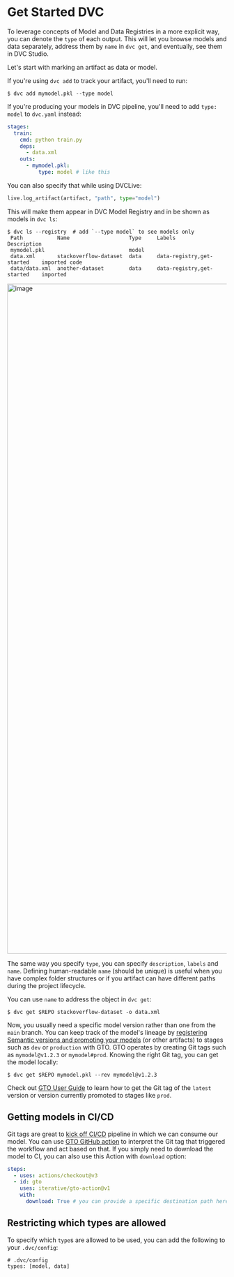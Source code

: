 # Get Started DVC

To leverage concepts of Model and Data Registries in a more explicit way, you
can denote the `type` of each output. This will let you browse models and data
separately, address them by `name` in `dvc get`, and eventually, see them in DVC
Studio.

Let's start with marking an artifact as data or model.

If you're using `dvc add` to track your artifact, you'll need to run:

```dvc
$ dvc add mymodel.pkl --type model
```

If you're producing your models in DVC pipeline, you'll need to add
`type: model` to `dvc.yaml` instead:

```yaml
stages:
  train:
    cmd: python train.py
    deps:
      - data.xml
    outs:
      - mymodel.pkl:
          type: model # like this
```

You can also specify that while using DVCLive:

```py
live.log_artifact(artifact, "path", type="model")
```

This will make them appear in DVC Model Registry and in be shown as models in
`dvc ls`:

```dvc
$ dvc ls --registry  # add `--type model` to see models only
 Path           Name                   Type     Labels                       Description
 mymodel.pkl                           model
 data.xml       stackoverflow-dataset  data     data-registry,get-started    imported code
 data/data.xml  another-dataset        data     data-registry,get-started    imported
```

<img width="1536" alt="image" src="https://user-images.githubusercontent.com/6797716/223443152-84f57b79-3395-4965-97f9-edc81896a1dc.png">

The same way you specify `type`, you can specify `description`, `labels` and
`name`. Defining human-readable `name` (should be unique) is useful when you
have complex folder structures or if you artifact can have different paths
during the project lifecycle.

You can use `name` to address the object in `dvc get`:

```dvc
$ dvc get $REPO stackoverflow-dataset -o data.xml
```

Now, you usually need a specific model version rather than one from the `main`
branch. You can keep track of the model's lineage by
[registering Semantic versions and promoting your models](/doc/gto/get-started)
(or other artifacts) to stages such as `dev` or `production` with GTO. GTO
operates by creating Git tags such as `mymodel@v1.2.3` or `mymodel#prod`.
Knowing the right Git tag, you can get the model locally:

```dvc
$ dvc get $REPO mymodel.pkl --rev mymodel@v1.2.3
```

Check out
[GTO User Guide](/doc/gto/user-guide/#getting-artifacts-in-systems-downstream)
to learn how to get the Git tag of the `latest` version or version currently
promoted to stages like `prod`.

## Getting models in CI/CD

Git tags are great to [kick off CI/CD](/doc/gto/user-guide/#acting-in-cicd)
pipeline in which we can consume our model. You can use
[GTO GitHub action](https://github.com/iterative/gto-action) to interpret the
Git tag that triggered the workflow and act based on that. If you simply need to
download the model to CI, you can also use this Action with `download` option:

```yaml
steps:
  - uses: actions/checkout@v3
  - id: gto
    uses: iterative/gto-action@v1
    with:
      download: True # you can provide a specific destination path here instead of `True`
```

## Restricting which types are allowed

To specify which `type`s are allowed to be used, you can add the following to
your `.dvc/config`:

```
# .dvc/config
types: [model, data]
```
